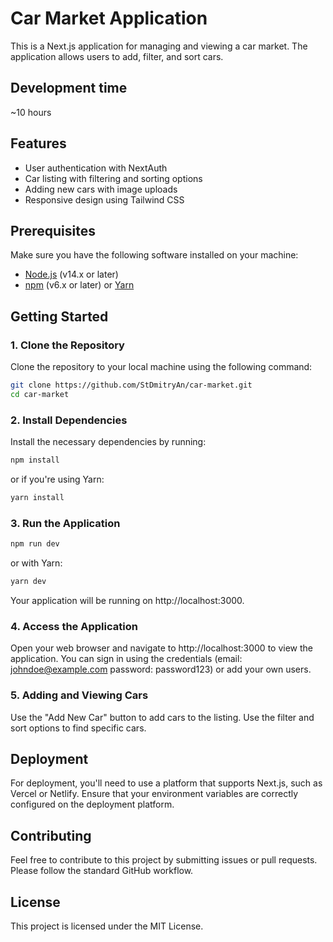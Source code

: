 # Car Market Application

This is a Next.js application for managing and viewing a car market. The application allows users to add, filter, and sort cars. 

## Development time
 ~10 hours

## Features

- User authentication with NextAuth
- Car listing with filtering and sorting options
- Adding new cars with image uploads
- Responsive design using Tailwind CSS

## Prerequisites

Make sure you have the following software installed on your machine:

- [Node.js](https://nodejs.org/) (v14.x or later)
- [npm](https://www.npmjs.com/) (v6.x or later) or [Yarn](https://yarnpkg.com/)

## Getting Started

### 1. Clone the Repository

Clone the repository to your local machine using the following command:

```bash
git clone https://github.com/StDmitryAn/car-market.git
cd car-market
```

### 2. Install Dependencies
Install the necessary dependencies by running:

```bash
npm install
```

or if you're using Yarn:

```bash
yarn install
```

### 3. Run the Application

```bash
npm run dev
```

or with Yarn:

```bash
yarn dev
```

Your application will be running on http://localhost:3000.

### 4. Access the Application
Open your web browser and navigate to http://localhost:3000 to view the application. You can sign in using the credentials (email: johndoe@example.com password: password123) or add your own users.

### 5. Adding and Viewing Cars
Use the "Add New Car" button to add cars to the listing.
Use the filter and sort options to find specific cars.

## Deployment
For deployment, you'll need to use a platform that supports Next.js, such as Vercel or Netlify. Ensure that your environment variables are correctly configured on the deployment platform.

## Contributing
Feel free to contribute to this project by submitting issues or pull requests. Please follow the standard GitHub workflow.

## License
This project is licensed under the MIT License.
